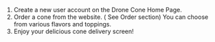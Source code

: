 1. Create a new user account on the Drone Cone Home Page. 
2. Order a cone from the website. ( See Order section) You can choose from various flavors and toppings.
3. Enjoy your delicious cone delivery screen!